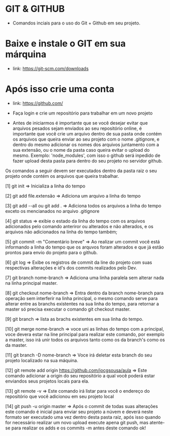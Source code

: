 # GIT & GITHUB

* Comandos inciais para o uso do Git + Github em seu projeto.

# Baixe e instale o GIT em sua márquina
* link: https://git-scm.com/downloads

# Após isso crie uma conta 
* link: https://github.com/

* Faça login e crie um repositório para trabalhar em um novo projeto 

* Antes de iniciarmos é importante que se você desejar evitar que arquivos pesados sejam 
enviados ao seu repositório online, é importante que você crie um arquivo dentro de sua pasta onde contém os arquivos que queira enviar ao seu projeto com o nome .gitignore, e dentro do mesmo
adicionar os nomes dos arquivos juntamento com a sua extensão, ou o nome da pasta caso queira evitar o upload do mesmo.
Exemplo: 'node_modules', com isso o github será inpedido de fazer upload desta pasta para dentro do seu projeto no servidor github.

Os comandos a seguir devem ser executados dentro da pasta raiz o seu projeto onde contém os arquivos que queira trabalhar.

[1] git init => Inicializa a linha do tempo

[2] git add file.extensão => Adiciona um arquivo a linha do tempo

[3] git add --all ou git add . => Adiciona todos os arquivos a linha do tempo exceto os mencianados no arquivo .gitignore

[4] git status => exibie o estado da linha do tempo com os arquivos adicionados pelo comando anteriror ou alterados e não alterados, e os arquivos não adicionados na linha do tempo também;

[5] git commit -m "Comentário breve" => Ao realizar um commit você está informando a linha do tempo que os arquvos foram alterados e que já estão prontos para envio do projeto para o github.

[6] git log => Exibe os registros de commit da line do projeto com suas respectivas alterações e id's dos commits realizados pelo Dev.

[7] git branch nome-branch => Adiciona uma linha paralela sem alterar nada na linha principal master.

[8] git checkout nome-branch => Entra dentro da branch nome-branch para operação sem interferir na linha principal, o mesmo comando serve para alterar entre as branchs existentes na sua linha do tempo, para retornar a master só precisa executar o comando git checkout master.

[9] git branch => lista as brachs existentes em sua linha do tempo.

[10] git merge nome-branch => voce uni as linhas do tempo com a principal, voce devera estar na line principal para realizar este comando, por exemplo a master, isso irá unir todos os arquivos tanto como os da branch's como os da master.

[11] git branch -D nome-branch => Voce irá deletar esta branch do seu projeto localizado na sua máquina.

[12] git remote add origin <a href='#'>https://github.com/jocgsousa/aula</a> =>
Este comando adicionar a origin do seu repositório a qual você poderá estar enviandos seus projetos locais para ela.

[13] git remote -v => Este comando irá listar para você o endereço do repositório que você adicionou em seu projeto local

[14] git push -u origin master => Após o commit de todas suas alterações este comando é inicial para enviar seu projeto a núvem e deverá neste formato ser executado uma vez dentro desta pasta raiz, após isso quando for necessário realizar um novo upload execute apena  git push, mas atente-se para realizar os adds e os commits -m antes deste comando ok!


